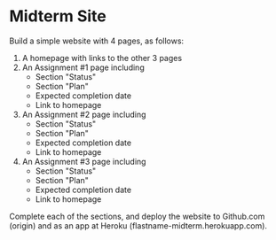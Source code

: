 Midterm Site
============

Build a simple website with 4 pages, as follows:

1. A homepage with links to the other 3 pages
2. An Assignment #1 page including
    * Section "Status"
    * Section "Plan"
    * Expected completion date
    * Link to homepage
3. An Assignment #2 page including
    * Section "Status"
    * Section "Plan"
    * Expected completion date
    * Link to homepage
4. An Assignment #3 page including
    * Section "Status"
    * Section "Plan"
    * Expected completion date
    * Link to homepage

Complete each of the sections, and deploy the website to Github.com (origin) and as an app at Heroku (flastname-midterm.herokuapp.com).

